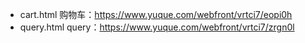 
- cart.html
购物车：https://www.yuque.com/webfront/vrtci7/eopi0h
- query.html
query：https://www.yuque.com/webfront/vrtci7/zrgn0l